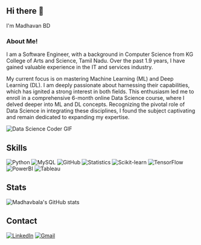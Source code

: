 ## Hi there 👋
I'm Madhavan BD

### About Me!

I am a Software Engineer, with a background in Computer Science from KG College of Arts and Science, Tamil Nadu. Over the past 1.9 years, I have gained valuable experience in the IT and services industry.

My current focus is on mastering Machine Learning (ML) and Deep Learning (DL). I am deeply passionate about harnessing their capabilities, which has ignited a strong interest in both fields. This enthusiasm led me to enroll in a comprehensive 6-month online Data Science course, where I delved deeper into ML and DL concepts. Recognizing the pivotal role of Data Science in integrating these disciplines, I found the subject captivating and remain dedicated to expanding my expertise.

![Data Science Coder GIF](https://media.giphy.com/media/v1.Y2lkPTc5MGI3NjExajVkajc4YjcxM2M5MzF0cnJ5Ym5pdnFndXhiMzg0c2M1dWF1bTU4YSZlcD12MV9pbnRlcm5hbF9naWZfYnlfaWQmY3Q9Zw/G1ifnX4d5tYFACktp9/giphy.gif)


## Skills

![Python](https://img.shields.io/badge/-Python-black?style=flat-square&logo=Python&logoHeight=80) ![MySQL](https://img.shields.io/badge/-MySQL-black?style=flat-square&logo=mysql&logoHeight=80) ![GitHub](https://img.shields.io/badge/-GitHub-181717?style=flat-square&logo=github&logoHeight=80) ![Statistics](https://img.shields.io/badge/-Statistics-black?style=flat-square&logo=statistics&logoHeight=80) ![Scikit-learn](https://img.shields.io/badge/-Scikit_Learn-black?style=flat-square&logo=scikit-learn&logoHeight=80) ![TensorFlow](https://img.shields.io/badge/-TensorFlow-black?style=flat-square&logo=tensorflow&logoHeight=80) ![PowerBI](https://img.shields.io/badge/-PowerBI-black?style=flat-square&logo=powerbi&logoHeight=80) ![Tableau](https://img.shields.io/badge/-Tableau-black?style=flat-square&logo=tableau&logoHeight=80)


## Stats

![Madhavbala's GitHub stats](https://github-readme-stats.vercel.app/api?username=Madhavbala&show_icons=true&theme=prussian)


## Contact
[![LinkedIn](https://img.shields.io/badge/LinkedIn-%230077B5.svg?style=for-the-badge&logo=linkedin&logoColor=white)](https://www.linkedin.com/in/madhavan-bd-b2a826244)
[![Gmail](https://img.shields.io/badge/Gmail-%23D14836.svg?style=for-the-badge&logo=gmail&logoColor=white)](mailto:madhavan.research@gmail.com)
